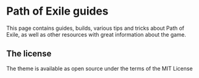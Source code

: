 # Path of Exile guides

This page contains guides, builds, various tips and tricks about Path of Exile, as well as other resources with great information about the game.

## The license

The theme is available as open source under the terms of the MIT License
